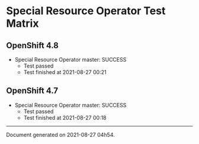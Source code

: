 
Special Resource Operator Test Matrix
=====================================

OpenShift 4.8
-------------


* Special Resource Operator master: SUCCESS
  - Test passed
  - Test finished at 2021-08-27 00:21

OpenShift 4.7
-------------


* Special Resource Operator master: SUCCESS
  - Test passed
  - Test finished at 2021-08-27 00:18


---
Document generated on 2021-08-27 04h54.
